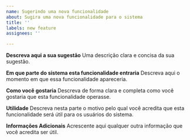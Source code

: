 ```yaml
---
name: Sugerindo uma nova funcionalidade
about: Sugira uma nova funcionalidade para o sistema
title: ''
labels: new feature
assignees: ''

---
```


**Descreva aqui a sua sugestão**
Uma descrição clara e concisa da sua sugestão.

**Em que parte do sistema esta funcionalidade entraria**
Descreva aqui o momento em que essa funcionalidade apareceria.

**Como você gostaria**
Descreva de forma clara e completa como você gostaria que esta funcionalidade operasse.

**Utilidade**
Descreva nesta parte o motivo pelo qual você acredita que esta funcionalidade será útil para os usuários do sistema.

**Informações Adicionais**
Acrescente aqui qualquer outra informação que você acredita ser útil.
